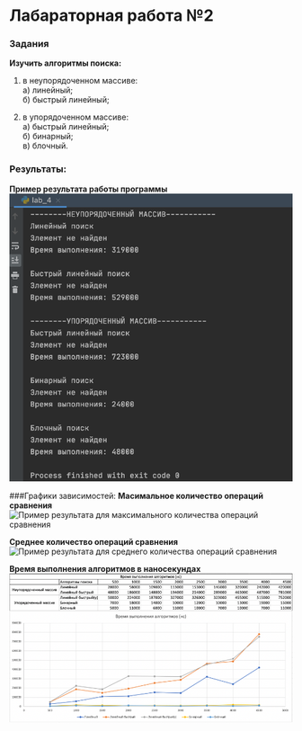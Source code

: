 # Лабараторная работа №2
### Задания
**Изучить алгоритмы поиска:**
1) в неупорядоченном массиве:<br/>
    а) линейный;<br/>
    б) быстрый линейный;<br/>

2) в упорядоченном массиве:<br/>
    а) быстрый линейный; <br/>
    б) бинарный;<br/>
    в) блочный.<br/>

###  Результаты:
**Пример результата работы программы**
![Пример результата](images/result_example.png)

###Графики зависимостей:
**Масимальное количество операций сравнения**
![Пример результата для максимального 
количества операций сравнения](images/max_quantity_opers.png)


**Среднее количество операций сравнения**
![Пример результата для среднего 
количества операций сравнения](images/average_quantity_opers.png)


**Время выполнения алгоритмов в наносекундах**
![Пример результата времени выполнения алгоритмов](images/execution_time.png)

